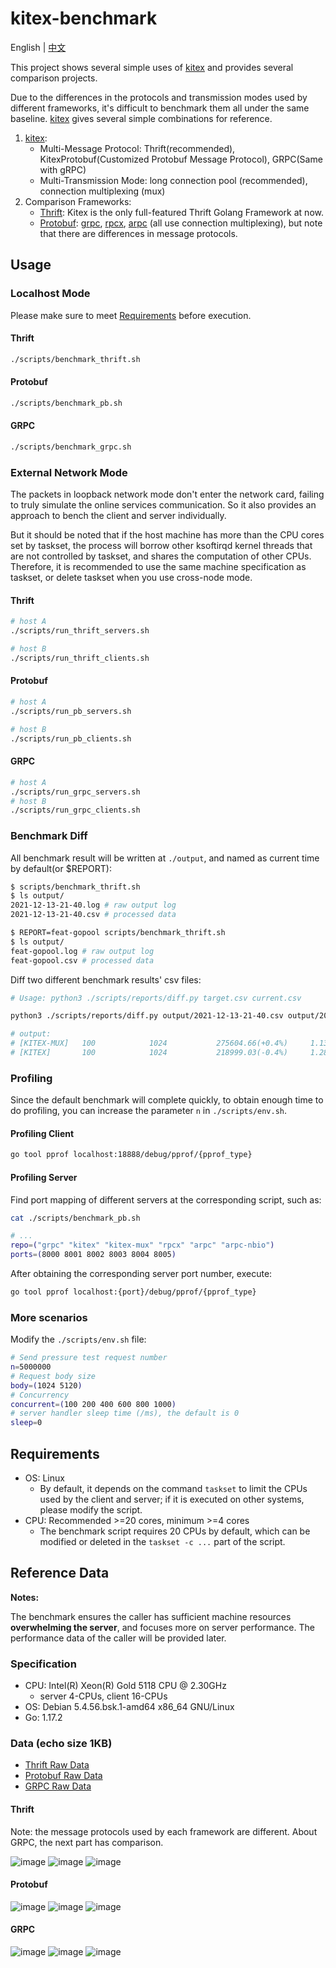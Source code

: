 # kitex-benchmark

English | [中文](README_cn.md)

This project shows several simple uses of [kitex][kitex] and provides several comparison projects.

Due to the differences in the protocols and transmission modes used by different frameworks, it's difficult to benchmark them all under the same baseline. [kitex][kitex] gives several simple combinations for reference.

1. [kitex][kitex]:
	- Multi-Message Protocol: Thrift(recommended), KitexProtobuf(Customized Protobuf Message Protocol), GRPC(Same with gRPC)
	- Multi-Transmission Mode: long connection pool (recommended), connection multiplexing (mux)
2. Comparison Frameworks:
	- [Thrift][thrift]: Kitex is the only full-featured Thrift Golang Framework at now.
	- [Protobuf][protobuf]: [grpc][grpc], [rpcx][rpcx], [arpc][arpc] (all use connection multiplexing), but note that there are differences in message protocols.

## Usage

### Localhost Mode

Please make sure to meet [Requirements](#Requirements) before execution.

#### Thrift

```bash
./scripts/benchmark_thrift.sh
```

#### Protobuf

```bash
./scripts/benchmark_pb.sh
```

#### GRPC

```bash
./scripts/benchmark_grpc.sh
```

### External Network Mode

The packets in loopback network mode don't enter the network card, failing to truly simulate the online services communication. So it also provides an approach to bench the
client and server individually.

But it should be noted that if the host machine has more than the CPU cores set by taskset, the process will borrow other ksoftirqd kernel threads that are not controlled by taskset, and shares the computation of other CPUs. Therefore, it is recommended to use the same machine specification as taskset, or delete taskset when you use cross-node mode.

#### Thrift

```bash
# host A
./scripts/run_thrift_servers.sh

# host B
./scripts/run_thrift_clients.sh
```

#### Protobuf

```bash
# host A
./scripts/run_pb_servers.sh

# host B
./scripts/run_pb_clients.sh
```

#### GRPC

```bash
# host A
./scripts/run_grpc_servers.sh
# host B
./scripts/run_grpc_clients.sh
```

### Benchmark Diff

All benchmark result will be written at `./output`, and named as current time by default(or $REPORT):

```bash
$ scripts/benchmark_thrift.sh
$ ls output/
2021-12-13-21-40.log # raw output log
2021-12-13-21-40.csv # processed data

$ REPORT=feat-gopool scripts/benchmark_thrift.sh
$ ls output/
feat-gopool.log # raw output log
feat-gopool.csv # processed data
```

Diff two different benchmark results' csv files:

```bash
# Usage: python3 ./scripts/reports/diff.py target.csv current.csv

python3 ./scripts/reports/diff.py output/2021-12-13-21-40.csv output/2021-12-13-21-44.csv

# output:
# [KITEX-MUX]   100            1024           275604.66(+0.4%)     1.13(+0.0%)     2.01(-0.5%)
# [KITEX]       100            1024           218999.03(-0.4%)     1.28(-3.0%)     3.73(-2.1%)
```

### Profiling

Since the default benchmark will complete quickly, to obtain enough time to do profiling, you can increase the parameter `n` in `./scripts/env.sh`.

#### Profiling Client

```bash
go tool pprof localhost:18888/debug/pprof/{pprof_type}
```

#### Profiling Server

Find port mapping of different servers at the corresponding script, such as:

```bash
cat ./scripts/benchmark_pb.sh

# ...
repo=("grpc" "kitex" "kitex-mux" "rpcx" "arpc" "arpc-nbio")
ports=(8000 8001 8002 8003 8004 8005)
```

After obtaining the corresponding server port number, execute:

```bash
go tool pprof localhost:{port}/debug/pprof/{pprof_type}
```

### More scenarios

Modify the `./scripts/env.sh` file:

```bash
# Send pressure test request number
n=5000000
# Request body size
body=(1024 5120)
# Concurrency
concurrent=(100 200 400 600 800 1000)
# server handler sleep time (/ms), the default is 0
sleep=0
```

## Requirements

- OS: Linux
  * By default, it depends on the command `taskset` to limit the CPUs used by the client and server; if it is executed on other systems, please modify the script.
- CPU: Recommended >=20 cores, minimum >=4 cores
  * The benchmark script requires 20 CPUs by default, which can be modified or deleted in the `taskset -c ...` part of the script.

## Reference Data

**Notes:**

The benchmark ensures the caller has sufficient machine resources **overwhelming the server**, and focuses more on server performance. The performance data of the caller will be provided later.

### Specification

* CPU: Intel(R) Xeon(R) Gold 5118 CPU @ 2.30GHz
    * server 4-CPUs, client 16-CPUs
* OS: Debian 5.4.56.bsk.1-amd64 x86_64 GNU/Linux
* Go: 1.17.2

### Data (echo size 1KB)

- [Thrift Raw Data](scripts/reports/thrift.csv)
- [Protobuf Raw Data](scripts/reports/pb.csv)
- [GRPC Raw Data](scripts/reports/grpc.csv)

#### Thrift
Note: the message protocols used by each framework are different. About GRPC, the next part has comparison.

![image](docs/images/thrift_qps.png)
![image](docs/images/thrift_tp99.png)
![image](docs/images/thrift_tp999.png)

#### Protobuf

![image](docs/images/pb_qps.png)
![image](docs/images/pb_tp99.png)
![image](docs/images/pb_tp999.png)

#### GRPC

![image](docs/images/grpc_qps.png)
![image](docs/images/grpc_tp99.png)
![image](docs/images/grpc_tp999.png)

[kitex]: https://github.com/cloudwego/kitex
[grpc]: https://github.com/grpc/grpc
[rpcx]: https://github.com/smallnest/rpcx
[arpc]: https://github.com/lesismal/arpc
[thrift]: https://thrift.apache.org
[protobuf]: https://developers.google.com/protocol-buffers/docs/gotutorial

